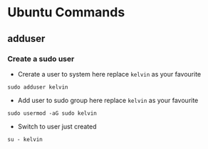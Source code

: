 # Ubuntu Commands

## adduser

### Create a sudo user

- Crerate a user to system
here replace `kelvin` as your favourite
```shell
sudo adduser kelvin
```

- Add user to sudo group
here replace `kelvin` as your favourite
```shell
sudo usermod -aG sudo kelvin
```

- Switch to user just created
```shell
su - kelvin
```
